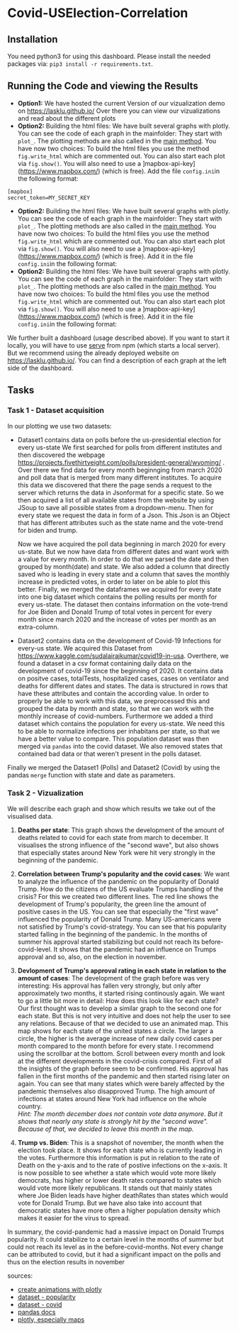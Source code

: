 # Covid-USElection-Correlation
## Installation
You need python3 for using this dashboard. Please install the needed packages via: ``pip3 install -r requirements.txt``.

## Running the Code and viewing the Results
- **Option1:** We have hosted the current Version of our vizualization demo on https://lasklu.github.io/ Over there you can view our vizualizations and read about the different plots
- **Option2:** Building the html files: We have built several graphs with plotly. You can see the code of each graph in the mainfolder: They start with ``plot_``. The plotting methods are also called in the [main method](https://github.com/rohansaw/Covid-USElection-Correlation/blob/60cdbad170d608cdcac6738a4ba8e7855f54b07a/main.py#L10). You have now two choices: To build the html files you use the method ``fig.write_html`` which are commented out. You can also start each plot via ``fig.show()``. You will also need to use a ]mapbox-api-key](https://www.mapbox.com/) (which is free). Add  the file ```config.ini```in the following format:
```
[mapbox]
secret_token=MY_SECRET_KEY
```

- **Option2:** Building the html files: We have built several graphs with plotly. You can see the code of each graph in the mainfolder: They start with ``plot_``. The plotting methods are also called in the [main method](https://github.com/rohansaw/Covid-USElection-Correlation/blob/60cdbad170d608cdcac6738a4ba8e7855f54b07a/main.py#L10). You have now two choices: To build the html files you use the method ``fig.write_html`` which are commented out. You can also start each plot via ``fig.show()``. You will also need to use a ]mapbox-api-key](https://www.mapbox.com/) (which is free). Add it in the file ```config.ini```in the following format:
- **Option2:** Building the html files: We have built several graphs with plotly. You can see the code of each graph in the mainfolder: They start with ``plot_``. The plotting methods are also called in the [main method](https://github.com/rohansaw/Covid-USElection-Correlation/blob/60cdbad170d608cdcac6738a4ba8e7855f54b07a/main.py#L10). You have now two choices: To build the html files you use the method ``fig.write_html`` which are commented out. You can also start each plot via ``fig.show()``. You will also need to use a ]mapbox-api-key](https://www.mapbox.com/) (which is free). Add it in the file ```config.ini```in the following format:


We further built a dashboard (usage described above). If you want to start it locally, you will have to use [serve](https://www.npmjs.com/package/serve) from npm (which starts a local server). But we recommend using the already deployed website on https://lasklu.github.io/. You can find a description of each graph at the left side of the dashboard.

## Tasks
### Task 1 - Dataset acquisition
In our plotting we use two datasets:
- Dataset1 contains data on polls before the us-presidential election for every us-state
We first searched for polls from different institutes and then discovered the webpage https://projects.fivethirtyeight.com/polls/president-general/wyoming/ . Over there we find data for every month beginnging from march 2020 and poll data that is merged from many different institutes. To acquire this data we discovered that there the page sends a request to the server which returns the data in Jsonformat for a specific state.
So we then acquired a list of all available states from the website by using JSoup to save all possible states from a dropdown-menu. Then for every state we request the data in form of a Json. This Json is an Object that has different attributes such as the state name and the vote-trend for biden and trump.

    Now we have acquired the poll data beginning in march 2020 for every us-state. But we now have data from different dates and want work with a value for every month. In order to do that we parsed the date and then grouped by month(date) and state. We also added a column that directly saved who is leading in every state and a column that saves the monthly increase in predicted votes, in order to later on be able to plot this better. Finally, we merged the dataframes we acquired for every state into one big dataset which contains the polling results per month for every us-state. The dataset then contains information on the vote-trend for Joe  Biden and Donald Trump  of total votes in percent for every month since march 2020 and the increase of votes per month as an extra-column.

- Dataset2 contains data on the development of Covid-19 Infections for every-us state.
We acquired this Dataset from https://www.kaggle.com/sudalairajkumar/covid19-in-usa. Overthere, we found a dataset in a csv format containing daily data on the development of covid-19 since the beginning of 2020. It contains data on positve cases, totalTests, hospitalized cases, cases on ventilator and deaths for different dates and states. The data is structured in rows that have these attributes and contain the according value. In order to properly be able to work with this data, we preprocessed this and grouped the data by month and state, so that we can work with the monthly increase of covid-numbers.
Furthermore we added a third dataset which contains the population for every us-state. We need this to be able to normalize infections per inhabitans per state, so that we have a better value to compare. This population dataset was then merged via ```pandas``` into the covid dataset. We also removed states that contained bad data or that weren't present in the polls dataset.

Finally we merged the Dataset1 (Polls) and Dataset2 (Covid) by using the pandas ```merge``` function with state and date as parameters.

### Task 2 - Vizualization
We will describe each graph and show which results we take out of the visualised data.
1. **Deaths per state**: This graph shows the development of the amount of deaths related to covid for each state from march to december. It visualises the strong influence of the "second wave", but also shows that especially states around New York were hit very strongly in the beginning of the pandemic.
2. **Correlation between Trump's popularity and the covid cases**: We want to analyze the influence of the pandemic on the popularity of Donald Trump. How do the citizens of the US evaluate Trumps handling of the crisis? For this we created two different lines. The red line shows the development of Trump's popularity, the green line the amount of positive cases in the US. You can see that especially the "first wave" influenced the popularity of Donald Trump. Many US-americans were not satisfied by Trump's covid-strategy. You can see that his popularity started falling in the beginning of the pandemic. In the months of summer his approval started stabilizing but could not reach its before-covid-level. It shows that the pandemic had an influence on Trumps approval and so, also, on the election in november.
3. **Devlopment of Trump's approval rating in each state in relation to the amount of cases**: The development of the graph before was very interesting: His approval has fallen very strongly, but only after approximately two months, it started rising continously again. We want to go a little bit more in detail: How does this look like for each state? Our first thought was to develop a similar graph to the second one for each state. But this is not very intuitive and does not help the user to see any relations. Because of that we decided to use an animated map. This map shows for each state of the united states a circle. The larger a circle, the higher is the average increase of new daily covid cases per month compared to the month before for every state. I recommend using the scrollbar at the bottom. Scroll between every month and look at the different developments in the covid-crisis compared. First of all the insights of the graph before seem to be confirmed. His approval has fallen in the first months of the pandemic and then started rising later on again. You can see that many states which were barely affected by the pandemic themselves also disapproved Trump. The high amount of infections at states around New York had influence on the whole country.<br/>
*Hint: The month december does not contain vote data anymore. But it shows that nearly any state is strongly hit by the "second wave". Because of that, we decided to leave this month in the map.*

4. **Trump vs. Biden**: This is a snapshot of november, the month when the election took place. It shows for each state who is currently leading in the votes. Furthermore this information is put in relation to the rate of Death on the y-axis and to the rate of postive infections on the x-axis. It is now possible to see whether a state which would vote more likely democrats, has higher or lower death rates compared to states which would vote more likely republicans. It stands out that mainly states where Joe Biden leads have higher deathRates than states which would vote for Donald Trump. But we have also take into account that democratic states have more often a higher population density which makes it easier for the virus to spread.

In summary, the covid-pandemic had a massive impact on Donald Trumps popularity. It could stabilize to a certain level in the months of summer but could not reach its level as in the before-covid-months. Not every change can be attributed to covid, but it had a significant impact on the polls and thus on the election results in november


sources:
* [create animations with plotly](https://towardsdatascience.com/how-to-create-animated-scatter-maps-with-plotly-and-dash-f10bb82d357a)
* [dataset - popularity](https://projects.fivethirtyeight.com/polls/president-general/wyoming/)
* [dataset - covid](https://www.kaggle.com/sudalairajkumar/covid19-in-usa)
* [pandas docs](https://pandas.pydata.org/docs/)
* [plotly, especially maps](https://plotly.com/python/bubble-maps/)
